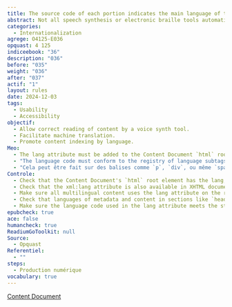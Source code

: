 ```yaml
---
title: The source code of each portion indicates the main language of the content
abstract: Not all speech synthesis or electronic braille tools automatically adapt to the main language of the book. This information must therefore be provided in the source code for each serving.
categories:
  - Internationalization
agrege: O4125-E036
opquast: 4 125
indiceebook: "36"
description: "036"
before: "035"
weight: "036"
after: "037"
actif: "1"
layout: rules
date: 2024-12-03
tags:
  - Usability
  - Accessibility
objectif:
  - Allow correct reading of content by a voice synth tool.
  - Facilitate machine translation.
  - Promote content indexing by language.
Meo:
  - The lang attribute must be added to the Content Document `html` root to indicate the main language of the text.
  - "The language code must conform to the registry of language subtags managed by the Internet Assigned Numbers Authority (<a href=&#34;http://www.iana.org/assignments/language-subtag-registry&#34;>IANA</a>). In practice, for Frenchman, it gives&nbsp;: `html lang=&#34;en&#34;` (in HTML) and `html lang=&#34;en&#34; xml:lang=&#34;en&#34;` (in XHTML). If the language varies from the integer of a book (e.g. an English text in a chapter written in French), you can also use the `lang` attribute (and `xml:lang` for XHTML) on specific document elements to indicate a language change within a section."
  - "Cela peut être fait sur des balises comme `p`, `div`, ou même `span`, pour signaler un passage en une langue différente&nbsp;: `&#60;p lang=&#34;en&#34;>This text is in English.&#60;/p>`    `&#60;p lang=&#34;fr&#34;>Ce texte est en français.&#60;/p>`    Si la langue principale du document change dans différentes parties du contenu, vous pouvez définir l'attribut lang (ou xml:lang pour XHTML) au niveau de plusieurs éléments parentaux, comme `head`, `body`, `title`, etc., pour indiquer la langue dominante dans les sections en question."
Controle:
  - Check that the Content Document's `html` root element has the lang, e.g. `html lang=&#34;en&#34;` (in HTML) and `html lang=&#34;en&#34; xml:lang=&#34;en&#34;` (in XHTML), to indicate the primary language of the document.
  - Check that the xml:lang attribute is also available in XHTML documents to ensure compatibility with older systems and tools that require this additional specification.
  - Make sure all multilingual content uses the lang attribute on the relevant elements, such as `p`, `div`, or `span`, to indicate language changes to the document integer.
  - Check that languages of metadata and content in sections like `head`, `title`, and `body` are well specified with the lang attribute to ensure consistency of language information.
  - Make sure the language code used in the lang attribute meets the standards established by the IANA registry of language subtags, and matches the language of the content. Please note that mul codes for "multiple languages" and "indeterminate language" should not be used. Finally, the xml:lang attribute can also be fully informed of the lang, but it is not enough to conform to this good practice.
epubcheck: true
ace: false
humancheck: true
ReadiumGoToolkit: null
Source:
  - Opquast
Referentiel:
  - ""
steps:
  - Production numérique
vocabulary: true
---
```


[Content Document](../../vocabulaire#contentdocument)